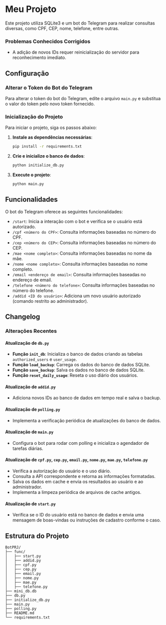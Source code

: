 # Meu Projeto

Este projeto utiliza SQLite3 e um bot do Telegram para realizar consultas diversas, como CPF, CEP, nome, telefone, entre outras. 

### Problemas Conhecidos Corrigidos

- A adição de novos IDs requer reinicialização do servidor para reconhecimento imediato.

## Configuração

### Alterar o Token do Bot do Telegram

Para alterar o token do bot do Telegram, edite o arquivo `main.py` e substitua o valor do token pelo novo token fornecido.

### Inicialização do Projeto

Para iniciar o projeto, siga os passos abaixo:

1. **Instale as dependências necessárias**:
    ```bash
    pip install -r requirements.txt
    ```

2. **Crie e inicialize o banco de dados**:
    ```bash
    python initialize_db.py
    ```

3. **Execute o projeto**:
    ```bash
    python main.py
    ```

## Funcionalidades

O bot do Telegram oferece as seguintes funcionalidades:

- `/start`: Inicia a interação com o bot e verifica se o usuário está autorizado.
- `/cpf <número do CPF>`: Consulta informações baseadas no número do CPF.
- `/cep <número do CEP>`: Consulta informações baseadas no número do CEP.
- `/mae <nome completo>`: Consulta informações baseadas no nome da mãe.
- `/nome <nome completo>`: Consulta informações baseadas no nome completo.
- `/email <endereço de email>`: Consulta informações baseadas no endereço de email.
- `/telefone <número do telefone>`: Consulta informações baseadas no número do telefone.
- `/addid <ID do usuário>`: Adiciona um novo usuário autorizado (comando restrito ao administrador).

## Changelog

### Alterações Recentes

#### Atualização de `db.py`

- **Função `init_db`**: Inicializa o banco de dados criando as tabelas `authorized_users` e `user_usage`.
- **Função `load_backup`**: Carrega os dados do banco de dados SQLite.
- **Função `save_backup`**: Salva os dados no banco de dados SQLite.
- **Função `reset_daily_usage`**: Reseta o uso diário dos usuários.

#### Atualização de `addid.py`

- Adiciona novos IDs ao banco de dados em tempo real e salva o backup.

#### Atualização de `polling.py`

- Implementa a verificação periódica de atualizações do banco de dados.

#### Atualização de `main.py`

- Configura o bot para rodar com polling e inicializa o agendador de tarefas diárias.

#### Atualização de `cpf.py`, `cep.py`, `email.py`, `nome.py`, `mae.py`, `telefone.py`

- Verifica a autorização do usuário e o uso diário.
- Consulta a API correspondente e retorna as informações formatadas.
- Salva os dados em cache e envia os resultados ao usuário e ao administrador.
- Implementa a limpeza periódica de arquivos de cache antigos.

#### Atualização de `start.py`

- Verifica se o ID do usuário está no banco de dados e envia uma mensagem de boas-vindas ou instruções de cadastro conforme o caso.

## Estrutura do Projeto

```plaintext
BotPRJ/
├── func/
│   ├── start.py
│   ├── addid.py
│   ├── cpf.py
│   ├── cep.py
│   ├── email.py
│   ├── nome.py
│   ├── mae.py
│   ├── telefone.py
├── mini_db.db
├── db.py
├── initialize_db.py
├── main.py
├── polling.py
├── README.md
└── requirements.txt
